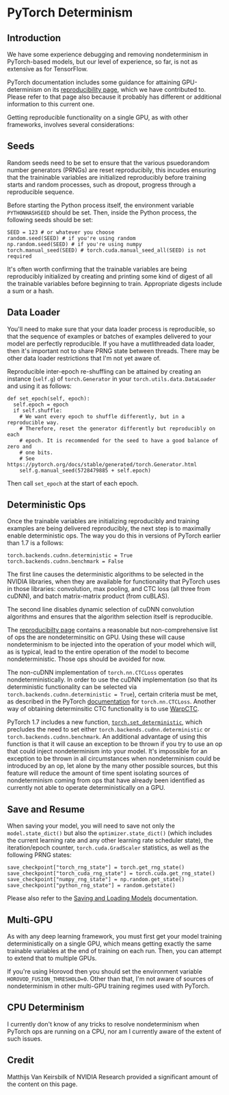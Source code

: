 # PyTorch Determinism

## Introduction

We have some experience debugging and removing nondeterminism in PyTorch-based
models, but our level of experience, so far, is not as extensive as for
TensorFlow.

PyTorch documentation includes some guidance for attaining GPU-determinism on
its [reproducibility page][1], which we have contributed to. Please refer to
that page also because it probably has different or additional information to
this current one.

Getting reproducible functionality on a single GPU, as with other frameworks,
involves several considerations:

## Seeds

Random seeds need to be set to ensure that the various psuedorandom number
generators (PRNGs) are reset reproducibily, this incudes ensuring that the
traininable variables are initialized reproducibly before training starts and
random processes, such as dropout, progress through a reproducible sequence.

Before starting the Python process itself, the environment variable
`PYTHONHASHSEED` should be set. Then, inside the Python process, the following
seeds should be set:

```
SEED = 123 # or whatever you choose
random.seed(SEED) # if you're using random
np.random.seed(SEED) # if you're using numpy
torch.manual_seed(SEED) # torch.cuda.manual_seed_all(SEED) is not required
```

It's often worth confirming that the trainable variables are being reproducibly
initialized by creating and printing some kind of digest of all the trainable
variables before beginning to train. Appropriate digests include a sum or a
hash.

## Data Loader

You'll need to make sure that your data loader process is reproducible, so that
the sequence of examples or batches of examples delivered to your model are
perfectly reproducible. If you have a mutlithreaded data loader, then it's
important not to share PRNG state between threads. There may be other
data loader restrictions that I'm not yet aware of.

Reproducible inter-epoch re-shuffling can be attained by creating
an instance (`self.g`) of `torch.Generator` in your
`torch.utils.data.DataLoader` and using it as follows:

```
def set_epoch(self, epoch):
  self.epoch = epoch
  if self.shuffle:
    # We want every epoch to shuffle differently, but in a reproducible way.
	# Therefore, reset the generator differently but reproducibly on each
	# epoch. It is recommended for the seed to have a good balance of zero and
	# one bits.
	# See https://pytorch.org/docs/stable/generated/torch.Generator.html
    self.g.manual_seed(5728479885 + self.epoch)
```

Then call `set_epoch` at the start of each epoch.

## Deterministic Ops

Once the trainable variables are initializing reproducibly and training
examples are being delivered reproducibly, the next step is to maximally enable
deterministic ops. The way you do this in versions of PyTorch earlier than 1.7
is a follows:

```
torch.backends.cudnn.deterministic = True
torch.backends.cudnn.benchmark = False
```

The first line causes the deterministic algorithms to be selected in the NVIDIA
libraries, when they are available for functionality that PyTorch uses in those
libraries: convolution, max pooling, and CTC loss (all three from cuDNN), and
batch matrix-matrix product (from cuBLAS).

The second line disables dynamic selection of cuDNN convolution algorithms
and ensures that the algorithm selection itself is reproducible.

The [reproducibilty page][1] contains a reasonable but non-comprehensive list of
ops the are nondeterminsitic on GPU. Using these will cause nondeterminism to
be injected into the operation of your model which will, as is typical, lead to
the entire operation of the model to become nondeterministic. Those ops should
be avoided for now.

The non-cuDNN implementation of `torch.nn.CTCLoss` operates
nondeterministically. In order to use the cuDNN implementation (so that its
deterministic functionality can be selected via
`torch.backends.cudnn.deterministic = True`), certain
criteria must be met, as described in the PyTorch [documentation][4] for
`torch.nn.CTCLoss`. Another way of obtaining determinsitic CTC functionality
is to use [WarpCTC][2].

PyTorch 1.7 includes a new function, [`torch.set_deterministic`][5], which
precludes the need to set either `torch.backends.cudnn.deterministic` or
`torch.backends.cudnn.benchmark`. An additional advantage of using this function
is that it will cause an exception to be thrown if you try to use an op that
could inject nondeterminism into your model. It's impossible for an exception to
be thrown in all circumstances when nondeterminism could be introduced by an op,
let alone by the many other possible sources, but this feature will reduce the
amount of time spent isolating sources of nondeterminism coming from ops that
have already been identified as currently not able to operate deterministically
on a GPU.

## Save and Resume

When saving your model, you will need to save not only the `model.state_dict()`
but also the `optimizer.state_dict()` (which includes the current
learning rate and any other learning rate scheduler state), the iteration/epoch
counter, `torch.cuda.GradScaler` statistics, as well as the following PRNG
states:

```
save_checkpoint["torch_rng_state"] = torch.get_rng_state()
save_checkpoint["torch_cuda_rng_state"] = torch.cuda.get_rng_state()
save_checkpoint["numpy_rng_state"] = np.random.get_state()
save_checkpoint["python_rng_state"] = random.getstate()
```

Please also refer to the [Saving and Loading Models][3] documentation.

## Multi-GPU

As with any deep learning framework, you must first get your model training
deterministically on a single GPU, which means getting exactly the same
trainable variables at the end of training on each run. Then, you can attempt
to extend that to multiple GPUs.

If you're using Horovod then you should set the environment variable
`HOROVOD_FUSION_THRESHOLD=0`. Other than that, I'm not aware of sources of
nondeterminism in other multi-GPU training regimes used with PyTorch.

## CPU Determinism

I currently don't know of any tricks to resolve nondeterminism when PyTorch ops
are running on a CPU, nor am I currently aware of the extent of such issues.

## Credit

Matthijs Van Keirsbilk of NVIDIA Research provided a significant amount of
the content on this page.

[1]: https://pytorch.org/docs/stable/notes/randomness.html
[2]: https://github.com/SeanNaren/warp-ctc
[3]: https://pytorch.org/tutorials/beginner/saving_loading_models.html
[4]: https://pytorch.org/docs/stable/generated/torch.nn.CTCLoss.html
[5]: https://pytorch.org/docs/stable/generated/torch.set_deterministic.html
